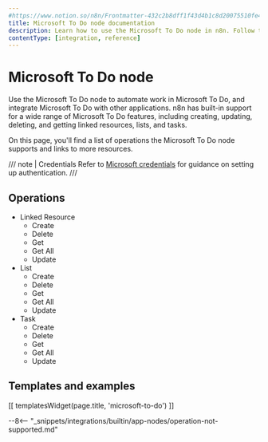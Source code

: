 ```yaml
---
#https://www.notion.so/n8n/Frontmatter-432c2b8dff1f43d4b1c8d20075510fe4
title: Microsoft To Do node documentation
description: Learn how to use the Microsoft To Do node in n8n. Follow technical documentation to integrate Microsoft To Do node into your workflows.
contentType: [integration, reference]
---
```


# Microsoft To Do node

Use the Microsoft To Do node to automate work in Microsoft To Do, and integrate Microsoft To Do with other applications. n8n has built-in support for a wide range of Microsoft To Do features, including creating, updating, deleting, and getting linked resources, lists, and tasks. 

On this page, you'll find a list of operations the Microsoft To Do node supports and links to more resources.

/// note | Credentials
Refer to [Microsoft credentials](/integrations/builtin/credentials/microsoft/) for guidance on setting up authentication.
///

## Operations

* Linked Resource
    * Create
    * Delete
    * Get
    * Get All
    * Update
* List
    * Create
    * Delete
    * Get
    * Get All
    * Update
* Task
    * Create
    * Delete
    * Get
    * Get All
    * Update

## Templates and examples

<!-- see https://www.notion.so/n8n/Pull-in-templates-for-the-integrations-pages-37c716837b804d30a33b47475f6e3780 -->
[[ templatesWidget(page.title, 'microsoft-to-do') ]]

--8<-- "_snippets/integrations/builtin/app-nodes/operation-not-supported.md"
